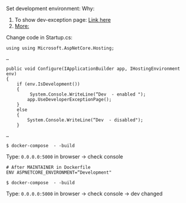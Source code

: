 Set development environment:
Why: 
1. To show dev-exception page: [Link here](https://docs.microsoft.com/en-us/aspnet/core/fundamentals/error-handling#the-developer-exception-page)
2. [More:](https://docs.microsoft.com/en-us/aspnet/core/fundamentals/environments)

Change code in Startup.cs:
```
using using Microsoft.AspNetCore.Hosting;

…

public void Configure(IApplicationBuilder app, IHostingEnvironment env)
{
    if (env.IsDevelopment())
    {
         System.Console.WriteLine(“Dev  - enabled ");
        app.UseDeveloperExceptionPage();
    }
    else
    {
        System.Console.WriteLine(“Dev  - disabled");
    }

…
```


```$ docker-compose  - -build ```

Type: `0.0.0.0:5000` in browser -> check console 

```
# After MAINTAINER in Dockerfile
ENV ASPNETCORE_ENVIRONMENT=“Development"
```

```$ docker-compose  - -build ```

Type: `0.0.0.0:5000` in browser -> check console  -> dev changed 



